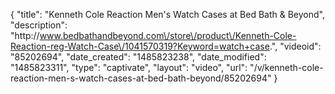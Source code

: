 {
    "title": "Kenneth Cole Reaction Men's Watch Cases at Bed Bath & Beyond",
    "description": "http:\/\/www.bedbathandbeyond.com\/store\/product\/Kenneth-Cole-Reaction-reg-Watch-Case\/1041570319?Keyword=watch+case.",
    "videoid": "85202694",
    "date_created": "1485823238",
    "date_modified": "1485823311",
    "type": "captivate",
    "layout": "video",
    "url": "\/v\/kenneth-cole-reaction-men-s-watch-cases-at-bed-bath-beyond\/85202694"
}